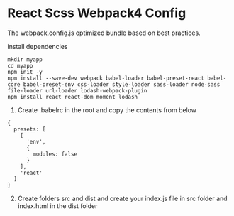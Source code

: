 # React Scss Webpack4 Config
The webpack.config.js optimized bundle based on best practices.

install dependencies

```
mkdir myapp
cd myapp
npm init -y
npm install --save-dev webpack babel-loader babel-preset-react babel-core babel-preset-env css-loader style-loader sass-loader node-sass file-loader url-loader lodash-webpack-plugin
npm install react react-dom moment lodash
```

1. Create .babelrc in the root and copy the contents from below

```
{
  presets: [
    [
      'env',
      {
        modules: false
      }
    ],
    'react'
  ]
}
```

2. Create folders src and dist and create your index.js file in src folder and index.html in the dist folder
